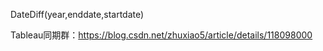 DateDiff(year,enddate,startdate)

Tableau同期群：https://blog.csdn.net/zhuxiao5/article/details/118098000


